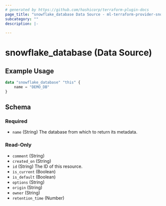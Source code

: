 ```yaml
---
# generated by https://github.com/hashicorp/terraform-plugin-docs
page_title: "snowflake_database Data Source - ml-terraform-provider-snowflake"
subcategory: ""
description: |-
  
---
```


# snowflake_database (Data Source)



## Example Usage

```terraform
data "snowflake_database" "this" {
    name = "DEMO_DB"
}
```

<!-- schema generated by tfplugindocs -->
## Schema

### Required

- `name` (String) The database from which to return its metadata.

### Read-Only

- `comment` (String)
- `created_on` (String)
- `id` (String) The ID of this resource.
- `is_current` (Boolean)
- `is_default` (Boolean)
- `options` (String)
- `origin` (String)
- `owner` (String)
- `retention_time` (Number)


